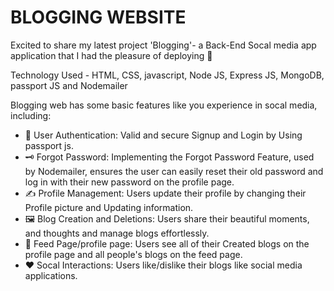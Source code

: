 # BLOGGING WEBSITE 

Excited to share my latest project 'Blogging'- a Back-End Socal media app application that I had the pleasure of deploying 🚀

Technology Used - HTML, CSS, javascript, Node JS, Express JS, MongoDB, passport JS and Nodemailer

Blogging web has some basic features like you experience in socal media, including:

* 🔏 User Authentication: Valid and secure Signup and Login by Using passport js.
* 🗝️ Forgot Password: Implementing the Forgot Password Feature, used by Nodemailer, ensures the user 
can easily reset their old password and log in with their new password on the profile page.
* ✍️ Profile Management: Users update their  profile by changing their Profile picture and Updating information.
* 🖼️ Blog Creation and Deletions: Users share their beautiful moments, and thoughts and manage blogs effortlessly.
* 📄 Feed Page/profile page: Users see all of their Created blogs on the profile page and all people's blogs on the feed page.
* ❤️ Socal Interactions: Users like/dislike their blogs like social media applications.
